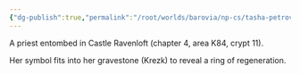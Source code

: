 ```yaml
---
{"dg-publish":true,"permalink":"/root/worlds/barovia/np-cs/tasha-petrovna/","tags":["Barovia"]}
---
```


A priest entombed in Castle Ravenloft (chapter 4, area K84, crypt 11).

Her symbol fits into her gravestone (Krezk) to reveal a ring of regeneration.

